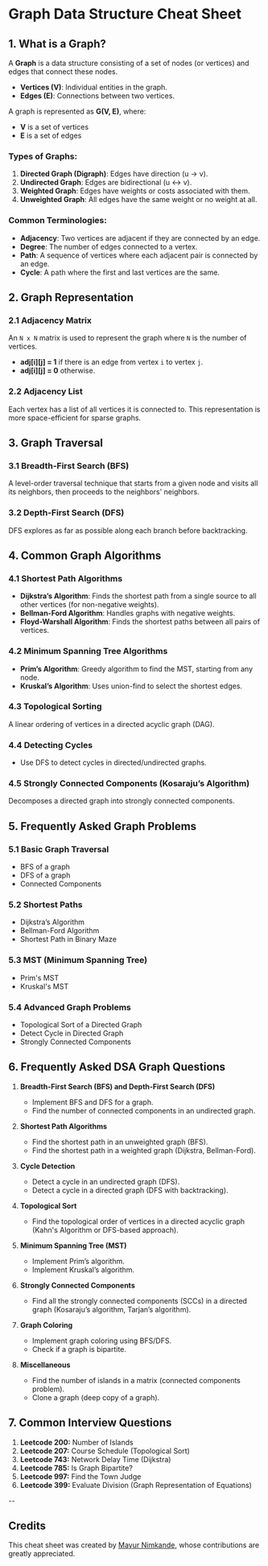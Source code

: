 # Graph Data Structure Cheat Sheet

## 1. What is a Graph?
A **Graph** is a data structure consisting of a set of nodes (or vertices) and edges that connect these nodes.

- **Vertices (V)**: Individual entities in the graph.
- **Edges (E)**: Connections between two vertices.

A graph is represented as **G(V, E)**, where:
- **V** is a set of vertices
- **E** is a set of edges

### Types of Graphs:
1. **Directed Graph (Digraph)**: Edges have direction (u → v).
2. **Undirected Graph**: Edges are bidirectional (u ↔ v).
3. **Weighted Graph**: Edges have weights or costs associated with them.
4. **Unweighted Graph**: All edges have the same weight or no weight at all.

### Common Terminologies:
- **Adjacency**: Two vertices are adjacent if they are connected by an edge.
- **Degree**: The number of edges connected to a vertex.
- **Path**: A sequence of vertices where each adjacent pair is connected by an edge.
- **Cycle**: A path where the first and last vertices are the same.

## 2. Graph Representation

### 2.1 Adjacency Matrix
An `N x N` matrix is used to represent the graph where `N` is the number of vertices.
- **adj[i][j] = 1** if there is an edge from vertex `i` to vertex `j`.
- **adj[i][j] = 0** otherwise.

### 2.2 Adjacency List
Each vertex has a list of all vertices it is connected to. This representation is more space-efficient for sparse graphs.

## 3. Graph Traversal

### 3.1 Breadth-First Search (BFS)
A level-order traversal technique that starts from a given node and visits all its neighbors, then proceeds to the neighbors' neighbors.

### 3.2 Depth-First Search (DFS)
DFS explores as far as possible along each branch before backtracking.

## 4. Common Graph Algorithms

### 4.1 Shortest Path Algorithms
- **Dijkstra’s Algorithm**: Finds the shortest path from a single source to all other vertices (for non-negative weights).
- **Bellman-Ford Algorithm**: Handles graphs with negative weights.
- **Floyd-Warshall Algorithm**: Finds the shortest paths between all pairs of vertices.

### 4.2 Minimum Spanning Tree Algorithms
- **Prim’s Algorithm**: Greedy algorithm to find the MST, starting from any node.
- **Kruskal’s Algorithm**: Uses union-find to select the shortest edges.

### 4.3 Topological Sorting
A linear ordering of vertices in a directed acyclic graph (DAG).

### 4.4 Detecting Cycles
- Use DFS to detect cycles in directed/undirected graphs.

### 4.5 Strongly Connected Components (Kosaraju’s Algorithm)
Decomposes a directed graph into strongly connected components.

## 5. Frequently Asked Graph Problems

### 5.1 Basic Graph Traversal
- BFS of a graph
- DFS of a graph
- Connected Components

### 5.2 Shortest Paths
- Dijkstra’s Algorithm
- Bellman-Ford Algorithm
- Shortest Path in Binary Maze

### 5.3 MST (Minimum Spanning Tree)
- Prim's MST
- Kruskal's MST

### 5.4 Advanced Graph Problems
- Topological Sort of a Directed Graph
- Detect Cycle in Directed Graph
- Strongly Connected Components

## 6. Frequently Asked DSA Graph Questions

1. **Breadth-First Search (BFS) and Depth-First Search (DFS)**
   - Implement BFS and DFS for a graph.
   - Find the number of connected components in an undirected graph.

2. **Shortest Path Algorithms**
   - Find the shortest path in an unweighted graph (BFS).
   - Find the shortest path in a weighted graph (Dijkstra, Bellman-Ford).

3. **Cycle Detection**
   - Detect a cycle in an undirected graph (DFS).
   - Detect a cycle in a directed graph (DFS with backtracking).

4. **Topological Sort**
   - Find the topological order of vertices in a directed acyclic graph (Kahn's Algorithm or DFS-based approach).

5. **Minimum Spanning Tree (MST)**
   - Implement Prim’s algorithm.
   - Implement Kruskal’s algorithm.

6. **Strongly Connected Components**
   - Find all the strongly connected components (SCCs) in a directed graph (Kosaraju’s algorithm, Tarjan’s algorithm).

7. **Graph Coloring**
   - Implement graph coloring using BFS/DFS.
   - Check if a graph is bipartite.

8. **Miscellaneous**
   - Find the number of islands in a matrix (connected components problem).
   - Clone a graph (deep copy of a graph).

## 7. Common Interview Questions
1. **Leetcode 200:** Number of Islands
2. **Leetcode 207:** Course Schedule (Topological Sort)
3. **Leetcode 743:** Network Delay Time (Dijkstra)
4. **Leetcode 785:** Is Graph Bipartite?
5. **Leetcode 997:** Find the Town Judge
6. **Leetcode 399:** Evaluate Division (Graph Representation of Equations)

--

## Credits

This cheat sheet was created by [Mayur Nimkande](https://github.com/Mayur-nimkande-20), whose contributions are greatly appreciated.
